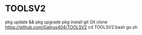# TOOLSV2
pkg update && pkg upgrade
pkg install git
Git clone https://github.com/Galirus404/TOOLSV2
cd TOOLSV2
bash go.sh
